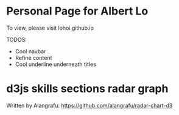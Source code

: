 # Personal Page for Albert Lo
To view, please visit lohoi.github.io 

TODOS: 
* Cool navbar
* Refine content
* Cool underline underneath titles


# d3js skills sections radar graph
Written by Alangrafu: https://github.com/alangrafu/radar-chart-d3